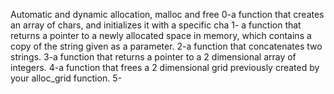 Automatic and dynamic allocation, malloc and free
0-a function that creates an array of chars, and initializes it with a specific cha
1- a function that returns a pointer to a newly allocated space in memory, which contains a copy of the string given as a parameter.
2-a function that concatenates two strings.
3-a function that returns a pointer to a 2 dimensional array of integers.
4-a function that frees a 2 dimensional grid previously created by your alloc_grid function.
5-
